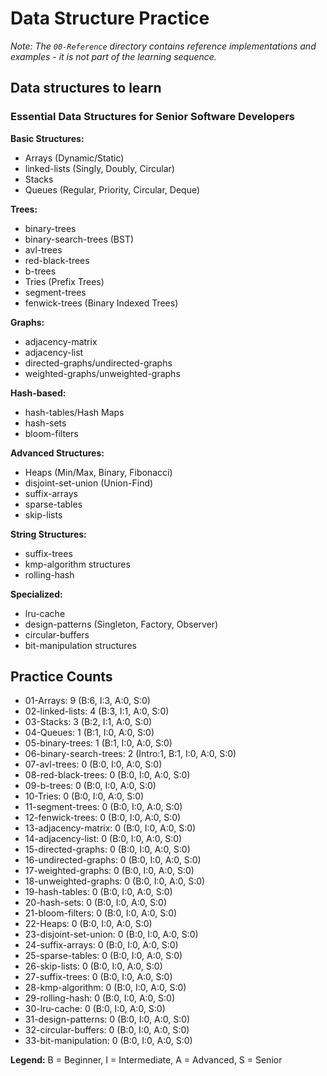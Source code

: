 # Data Structure Practice

*Note: The `00-Reference` directory contains reference implementations and examples - it is not part of the learning sequence.*

## Data structures to learn

### Essential Data Structures for Senior Software Developers

**Basic Structures:**
- Arrays (Dynamic/Static)
- linked-lists (Singly, Doubly, Circular)
- Stacks
- Queues (Regular, Priority, Circular, Deque)

**Trees:**
- binary-trees
- binary-search-trees (BST)
- avl-trees
- red-black-trees
- b-trees
- Tries (Prefix Trees)
- segment-trees
- fenwick-trees (Binary Indexed Trees)

**Graphs:**
- adjacency-matrix
- adjacency-list
- directed-graphs/undirected-graphs
- weighted-graphs/unweighted-graphs

**Hash-based:**
- hash-tables/Hash Maps
- hash-sets
- bloom-filters

**Advanced Structures:**
- Heaps (Min/Max, Binary, Fibonacci)
- disjoint-set-union (Union-Find)
- suffix-arrays
- sparse-tables
- skip-lists

**String Structures:**
- suffix-trees
- kmp-algorithm structures
- rolling-hash

**Specialized:**
- lru-cache
- design-patterns (Singleton, Factory, Observer)
- circular-buffers
- bit-manipulation structures


## Practice Counts

- 01-Arrays: 9 (B:6, I:3, A:0, S:0)
- 02-linked-lists: 4 (B:3, I:1, A:0, S:0)
- 03-Stacks: 3 (B:2, I:1, A:0, S:0)
- 04-Queues: 1 (B:1, I:0, A:0, S:0)
- 05-binary-trees: 1 (B:1, I:0, A:0, S:0)
- 06-binary-search-trees: 2 (Intro:1, B:1, I:0, A:0, S:0)
- 07-avl-trees: 0 (B:0, I:0, A:0, S:0)
- 08-red-black-trees: 0 (B:0, I:0, A:0, S:0)
- 09-b-trees: 0 (B:0, I:0, A:0, S:0)
- 10-Tries: 0 (B:0, I:0, A:0, S:0)
- 11-segment-trees: 0 (B:0, I:0, A:0, S:0)
- 12-fenwick-trees: 0 (B:0, I:0, A:0, S:0)
- 13-adjacency-matrix: 0 (B:0, I:0, A:0, S:0)
- 14-adjacency-list: 0 (B:0, I:0, A:0, S:0)
- 15-directed-graphs: 0 (B:0, I:0, A:0, S:0)
- 16-undirected-graphs: 0 (B:0, I:0, A:0, S:0)
- 17-weighted-graphs: 0 (B:0, I:0, A:0, S:0)
- 18-unweighted-graphs: 0 (B:0, I:0, A:0, S:0)
- 19-hash-tables: 0 (B:0, I:0, A:0, S:0)
- 20-hash-sets: 0 (B:0, I:0, A:0, S:0)
- 21-bloom-filters: 0 (B:0, I:0, A:0, S:0)
- 22-Heaps: 0 (B:0, I:0, A:0, S:0)
- 23-disjoint-set-union: 0 (B:0, I:0, A:0, S:0)
- 24-suffix-arrays: 0 (B:0, I:0, A:0, S:0)
- 25-sparse-tables: 0 (B:0, I:0, A:0, S:0)
- 26-skip-lists: 0 (B:0, I:0, A:0, S:0)
- 27-suffix-trees: 0 (B:0, I:0, A:0, S:0)
- 28-kmp-algorithm: 0 (B:0, I:0, A:0, S:0)
- 29-rolling-hash: 0 (B:0, I:0, A:0, S:0)
- 30-lru-cache: 0 (B:0, I:0, A:0, S:0)
- 31-design-patterns: 0 (B:0, I:0, A:0, S:0)
- 32-circular-buffers: 0 (B:0, I:0, A:0, S:0)
- 33-bit-manipulation: 0 (B:0, I:0, A:0, S:0)

**Legend:** B = Beginner, I = Intermediate, A = Advanced, S = Senior
